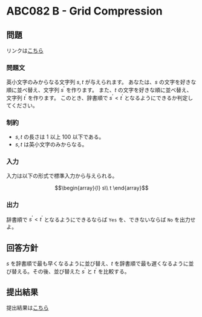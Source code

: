 # ABC082 B - Grid Compression

## 問題

リンクは[こちら](https://atcoder.jp/contests/abc082/tasks/abc082_b)

### 問題文

英小文字のみからなる文字列 $s, t$ が与えられます。 あなたは、$s$ の文字を好きな順に並べ替え、文字列 $s^′$ を作ります。 また、$t$ の文字を好きな順に並べ替え、文字列 $t^′$ を作ります。 このとき、辞書順で $s^′<t^′$ となるようにできるか判定してください。

### 制約

- $s,t$ の長さは $1$ 以上 $100$ 以下である。
- $s,t$ は英小文字のみからなる。

### 入力

入力は以下の形式で標準入力から与えられる。

```math
\begin{array}{l}
s\\
t
\end{array}
```

### 出力

辞書順で $s^′<t^′$ となるようにできるならば `Yes` を、できないならば `No` を出力せよ。

## 回答方針

$s$ を辞書順で最も早くなるように並び替え、$t$ を辞書順で最も遅くなるように並び替える。その後、並び替えた $s^′$ と $t^′$ を比較する。

## 提出結果

提出結果は[こちら](https://atcoder.jp/contests/abc082/submissions/61303632)
